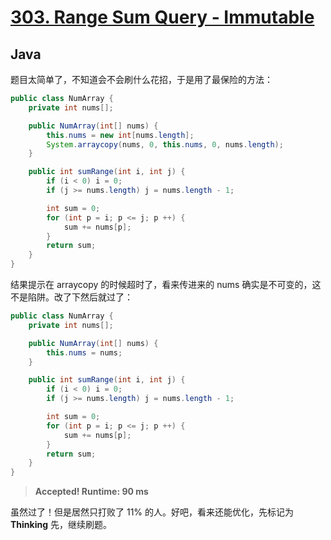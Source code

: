 # [303. Range Sum Query - Immutable](https://leetcode.com/problems/range-sum-query-immutable/)

## Java

题目太简单了，不知道会不会刷什么花招，于是用了最保险的方法：

```java
public class NumArray {
    private int nums[];

    public NumArray(int[] nums) {
        this.nums = new int[nums.length];
        System.arraycopy(nums, 0, this.nums, 0, nums.length);
    }

    public int sumRange(int i, int j) {
        if (i < 0) i = 0;
        if (j >= nums.length) j = nums.length - 1;

        int sum = 0;
        for (int p = i; p <= j; p ++) {
            sum += nums[p];
        }
        return sum;
    }
}
```

结果提示在 arraycopy 的时候超时了，看来传进来的 nums 确实是不可变的，这不是陷阱。改了下然后就过了：

```java
public class NumArray {
    private int nums[];

    public NumArray(int[] nums) {
        this.nums = nums;
    }

    public int sumRange(int i, int j) {
        if (i < 0) i = 0;
        if (j >= nums.length) j = nums.length - 1;

        int sum = 0;
        for (int p = i; p <= j; p ++) {
            sum += nums[p];
        }
        return sum;
    }
}
```

> **Accepted! Runtime: 90 ms**

虽然过了！但是居然只打败了 11% 的人。好吧，看来还能优化，先标记为 **Thinking** 先，继续刷题。